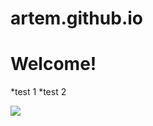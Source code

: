 # artem.github.io
# Welcome!

*test 1
*test 2


![](https://www.google.com/url?sa=i&url=https%3A%2F%2Fwww.akc.org%2Fdog-breeds%2Fchihuahua%2F&psig=AOvVaw3lbMXW9fsPsFYljKOHeFl-&ust=1730709997984000&source=images&cd=vfe&opi=89978449&ved=2ahUKEwia9bCm47-JAxWr6LsIHVqDNhUQjRx6BAgAEBk)
